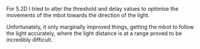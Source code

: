 For 5.2D I tried to alter the threshold and delay values to optimise the movements of the mbot towards the direction of the light.

Unfortunately, it only marginally improved things, getting the mbot to follow the light accurately, where the light distance is at a range proved to be incredibly difficult.

